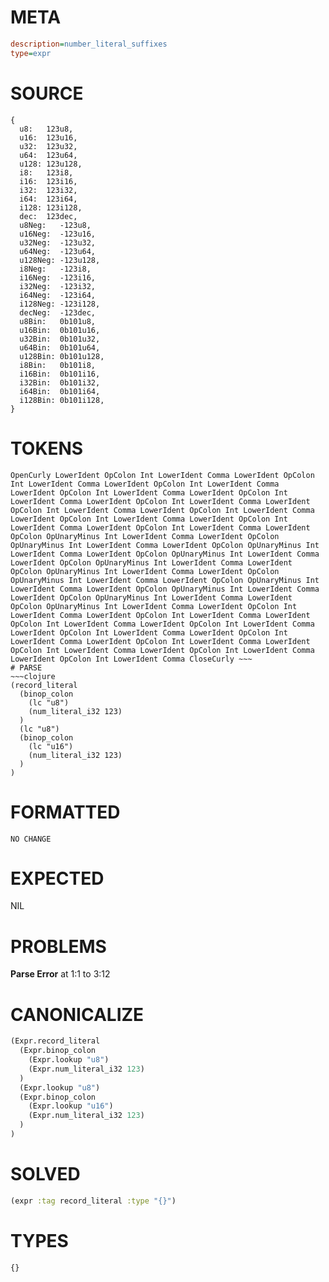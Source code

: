 # META
~~~ini
description=number_literal_suffixes
type=expr
~~~
# SOURCE
~~~roc
{
  u8:   123u8,
  u16:  123u16,
  u32:  123u32,
  u64:  123u64,
  u128: 123u128,
  i8:   123i8,
  i16:  123i16,
  i32:  123i32,
  i64:  123i64,
  i128: 123i128,
  dec:  123dec,
  u8Neg:   -123u8,
  u16Neg:  -123u16,
  u32Neg:  -123u32,
  u64Neg:  -123u64,
  u128Neg: -123u128,
  i8Neg:   -123i8,
  i16Neg:  -123i16,
  i32Neg:  -123i32,
  i64Neg:  -123i64,
  i128Neg: -123i128,
  decNeg:  -123dec,
  u8Bin:   0b101u8,
  u16Bin:  0b101u16,
  u32Bin:  0b101u32,
  u64Bin:  0b101u64,
  u128Bin: 0b101u128,
  i8Bin:   0b101i8,
  i16Bin:  0b101i16,
  i32Bin:  0b101i32,
  i64Bin:  0b101i64,
  i128Bin: 0b101i128,
}
~~~
# TOKENS
~~~text
OpenCurly LowerIdent OpColon Int LowerIdent Comma LowerIdent OpColon Int LowerIdent Comma LowerIdent OpColon Int LowerIdent Comma LowerIdent OpColon Int LowerIdent Comma LowerIdent OpColon Int LowerIdent Comma LowerIdent OpColon Int LowerIdent Comma LowerIdent OpColon Int LowerIdent Comma LowerIdent OpColon Int LowerIdent Comma LowerIdent OpColon Int LowerIdent Comma LowerIdent OpColon Int LowerIdent Comma LowerIdent OpColon Int LowerIdent Comma LowerIdent OpColon OpUnaryMinus Int LowerIdent Comma LowerIdent OpColon OpUnaryMinus Int LowerIdent Comma LowerIdent OpColon OpUnaryMinus Int LowerIdent Comma LowerIdent OpColon OpUnaryMinus Int LowerIdent Comma LowerIdent OpColon OpUnaryMinus Int LowerIdent Comma LowerIdent OpColon OpUnaryMinus Int LowerIdent Comma LowerIdent OpColon OpUnaryMinus Int LowerIdent Comma LowerIdent OpColon OpUnaryMinus Int LowerIdent Comma LowerIdent OpColon OpUnaryMinus Int LowerIdent Comma LowerIdent OpColon OpUnaryMinus Int LowerIdent Comma LowerIdent OpColon OpUnaryMinus Int LowerIdent Comma LowerIdent OpColon Int LowerIdent Comma LowerIdent OpColon Int LowerIdent Comma LowerIdent OpColon Int LowerIdent Comma LowerIdent OpColon Int LowerIdent Comma LowerIdent OpColon Int LowerIdent Comma LowerIdent OpColon Int LowerIdent Comma LowerIdent OpColon Int LowerIdent Comma LowerIdent OpColon Int LowerIdent Comma LowerIdent OpColon Int LowerIdent Comma LowerIdent OpColon Int LowerIdent Comma CloseCurly ~~~
# PARSE
~~~clojure
(record_literal
  (binop_colon
    (lc "u8")
    (num_literal_i32 123)
  )
  (lc "u8")
  (binop_colon
    (lc "u16")
    (num_literal_i32 123)
  )
)
~~~
# FORMATTED
~~~roc
NO CHANGE
~~~
# EXPECTED
NIL
# PROBLEMS
**Parse Error**
at 1:1 to 3:12

# CANONICALIZE
~~~clojure
(Expr.record_literal
  (Expr.binop_colon
    (Expr.lookup "u8")
    (Expr.num_literal_i32 123)
  )
  (Expr.lookup "u8")
  (Expr.binop_colon
    (Expr.lookup "u16")
    (Expr.num_literal_i32 123)
  )
)
~~~
# SOLVED
~~~clojure
(expr :tag record_literal :type "{}")
~~~
# TYPES
~~~roc
{}
~~~
